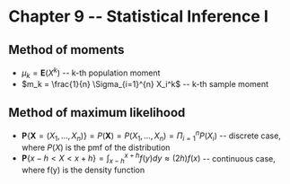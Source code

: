 # Chapter 9 -- Statistical Inference I

## Method of moments
* $\mu_k = \textbf{E}(X^k)$ -- k-th population moment
* $m_k = \frac{1}{n} \Sigma_{i=1}^{n} X_i^k$ -- k-th sample moment

## Method of maximum likelihood
* $\textbf{P}\{\textbf{X} = (X_1, \ldots, X_n)\} = P(\textbf{X}) = P(X_1, \ldots, X_n) = \Pi_{i = 1}^{n} P(X_i)$ -- discrete case, where $P(X)$ is the pmf of the distribution
* $\textbf{P}\{x - h < X < x + h\} = \int_{x - h}^{x + h} f(y)dy \approx (2h)f(x)$ -- continuous case, where f(y) is the density function


